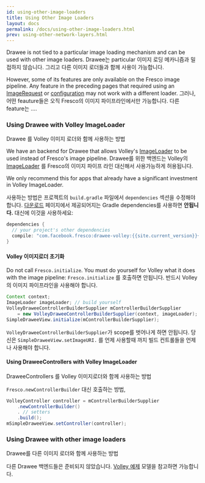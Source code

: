 ```yaml
---
id: using-other-image-loaders
title: Using Other Image Loaders
layout: docs
permalink: /docs/using-other-image-loaders.html
prev: using-other-network-layers.html
---
```


Drawee is not tied to a particular image loading mechanism and can be used with other image loaders.
Drawee는 particular 이미지 로딩 메카니즘과 밀접하지 않습니다. 그리고 다른 이미지 로더들과 함께 사용이 가능합니다.

However, some of its features are only available on the Fresco image pipeline. Any feature in the preceding pages that required using an [ImageRequest](image-requests.html) or [configuration](configure-image-pipeline.html) may not work with a different loader.
그러나, 어떤 feauture들은 오직 Fresco의 이미지 파이프라인에서만 가능합니다. 다른 feature는 ....

### Using Drawee with Volley ImageLoader
Drawee 를 Volley 이미지 로더와 함께 사용하는 방법

We have an backend for Drawee that allows Volley's [ImageLoader](https://developer.android.com/training/volley/request.html) to be used instead of Fresco's image pipeline. 
Drawee를 위한 백엔드는 Volley의 [ImageLoader](https://developer.android.com/training/volley/request.html) 를 Fresco의 이미지 파이프 라인 대신해서 사용가능하게 허용됩니다.

We only recommend this for apps that already have a significant investment in Volley ImageLoader.

사용하는 방법은 프로젝트의 `build.gradle` 파일에서 `dependencies` 섹션을 수정해야 합니다. [다운로드](download-fresco.html) 페이지에서 제공되어지는 Gradle dependencies를 사용하면 **안됩니다.**
대신에 이것을 사용하세요:

```groovy
dependencies {
  // your project's other dependencies
  compile: "com.facebook.fresco:drawee-volley:{{site.current_version}}+"
}
```

#### Volley 이미지로더  초기화

Do not call `Fresco.initialize`. You must do yourself for Volley what it does with the image pipeline:
`Fresco.initialize` 를 호출하면 안됩니다. 반드시 Volley의 이미지 파이프라인을 사용해야 합니다.

```java
Context context;
ImageLoader imageLoader; // build yourself
VolleyDraweeControllerBuilderSupplier mControllerBuilderSupplier
    = new VolleyDraweeControllerBuilderSupplier(context, imageLoader);
SimpleDraweeView.initialize(mControllerBuilderSupplier);
```

`VolleyDraweeControllerBuilderSupplier`가 scope를 벗어나게 하면 안됩니다. 당신은 `SimpleDraweeView.setImageURI.` 를 언제 사용할때 까지 빌드 컨트롤들을 언제나 사용해야 합니다.

#### Using DraweeControllers with Volley ImageLoader
DraweeControllers 를 Volley 이미지로더와 함께 사용하는 방법

`Fresco.newControllerBuilder` 대신 호출하는 방법,

```java
VolleyController controller = mControllerBuilderSupplier
    .newControllerBuilder()
    . // setters
    .build();
mSimpleDraweeView.setController(controller);
```

### Using Drawee with other image loaders
Drawee를 다른 이미지 로더와 함께 사용하는 방법

다른 Drawee 백엔드들은 준비되지 않았습니다. [Volley 예제](https://github.com/facebook/fresco/tree/master/drawee-backends/drawee-volley/src/main/java/com/facebook/drawee/backends/volley) 모델을 참고하면 가능합니다.

